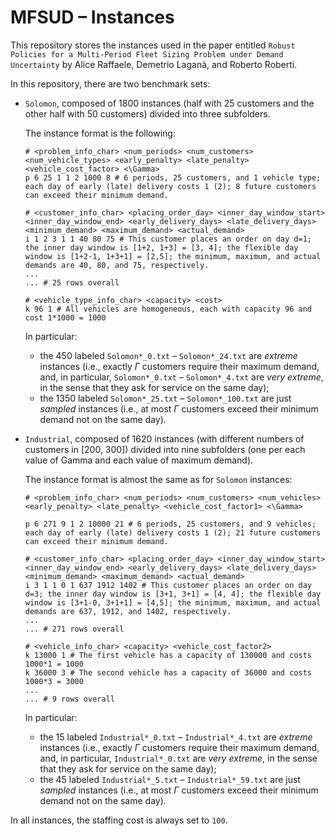 # MFSUD – Instances

This repository stores the instances used in the paper entitled `Robust Policies for a Multi-Period Fleet Sizing Problem under Demand Uncertainty` by Alice Raffaele, Demetrio Laganà, and Roberto Roberti.

In this repository, there are two benchmark sets:

- `Solomon`, composed of 1800 instances (half with 25 customers and the other half with 50 customers) divided into three subfolders.

	The instance format is the following:

	```
	# <problem_info_char> <num_periods> <num_customers> <num_vehicle_types> <early_penalty> <late_penalty> <vehicle_cost_factor> <\Gamma>
	p 6 25 1 1 2 1000 8 # 6 periods, 25 customers, and 1 vehicle type; each day of early (late) delivery costs 1 (2); 8 future customers can exceed their minimum demand.
	
	# <customer_info_char> <placing_order_day> <inner_day_window_start> <inner_day_window_end> <early_delivery_days> <late_delivery_days> <minimum_demand> <maximum_demand> <actual_demand> 
	i 1 2 3 1 1 40 80 75 # This customer places an order on day d=1; the inner day window is [1+2, 1+3] = [3, 4]; the flexible day window is [1+2-1, 1+3+1] = [2,5]; the minimum, maximum, and actual demands are 40, 80, and 75, respectively.
	... 
	... # 25 rows overall
	
	# <vehicle_type_info_char> <capacity> <cost>
	k 96 1 # All vehicles are homogeneous, each with capacity 96 and cost 1*1000 = 1000
	```
	In particular:
	-  the 450 labeled `Solomon*_0.txt` – `Solomon*_24.txt` are *extreme* instances  (i.e., exactly $\Gamma$ customers require their maximum demand, and, in particular, `Solomon*_0.txt` – `Solomon*_4.txt` are *very extreme*, in the sense that they ask for service on the same day);
	- the 1350 labeled `Solomon*_25.txt` – `Solomon*_100.txt` are just *sampled* instances (i.e., at most $\Gamma$ customers exceed their minimum demand not on the same day).

	
- `Industrial`, composed of 1620 instances (with different numbers of customers in [200, 300]) divided into nine subfolders (one per each value of Gamma and each value of maximum demand).

	The instance format is almost the same as for `Solomon` instances: 
	
	```
	# <problem_info_char> <num_periods> <num_customers> <num_vehicles> <early_penalty> <late_penalty> <vehicle_cost_factor1> <\Gamma>
	
	p 6 271 9 1 2 10000 21 # 6 periods, 25 customers, and 9 vehicles; each day of early (late) delivery costs 1 (2); 21 future customers can exceed their minimum demand.
	
	# <customer_info_char> <placing_order_day> <inner_day_window_start> <inner_day_window_end> <early_delivery_days> <late_delivery_days> <minimum_demand> <maximum_demand> <actual_demand> 
	i 3 1 1 0 1 637 1912 1402 # This customer places an order on day d=3; the inner day window is [3+1, 3+1] = [4, 4]; the flexible day window is [3+1-0, 3+1+1] = [4,5]; the minimum, maximum, and actual demands are 637, 1912, and 1402, respectively.
	...
	... # 271 rows overall
	
	# <vehicle_info_char> <capacity> <vehicle_cost_factor2>
	k 13000 1 # The first vehicle has a capacity of 130000 and costs 1000*1 = 1000
	k 36000 3 # The second vehicle has a capacity of 36000 and costs 1000*3 = 3000 
	...
	... # 9 rows overall
	
	```
	
	In particular:
	-  the 15 labeled `Industrial*_0.txt` – `Industrial*_4.txt` are *extreme* instances  (i.e., exactly $\Gamma$ customers require their maximum demand, and, in particular, `Industrial*_0.txt` are *very extreme*, in the sense that they ask for service on the same day);
	- the 45 labeled `Industrial*_5.txt` – `Industrial*_59.txt` are just *sampled* instances (i.e., at most $\Gamma$ customers exceed their minimum demand not on the same day).

In all instances, the staffing cost is always set to `100`.
	

